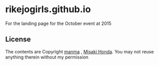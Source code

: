 # rikejogirls.github.io
For the landing page for the October event at 2015

## License

The contents are Copyright [manma](http://rikejogirls.github.io) , [Misaki Honda](https://github.com/honda-misaki). 
You may not reuse anything therein without my permission
